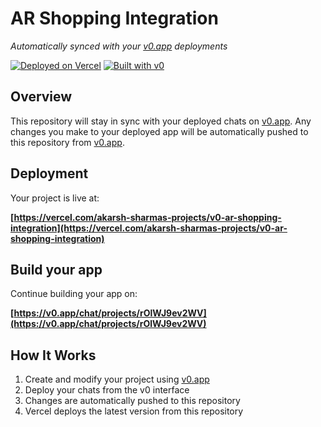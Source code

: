 # AR Shopping Integration

*Automatically synced with your [v0.app](https://v0.app) deployments*

[![Deployed on Vercel](https://img.shields.io/badge/Deployed%20on-Vercel-black?style=for-the-badge&logo=vercel)](https://vercel.com/akarsh-sharmas-projects/v0-ar-shopping-integration)
[![Built with v0](https://img.shields.io/badge/Built%20with-v0.app-black?style=for-the-badge)](https://v0.app/chat/projects/rOlWJ9ev2WV)

## Overview

This repository will stay in sync with your deployed chats on [v0.app](https://v0.app).
Any changes you make to your deployed app will be automatically pushed to this repository from [v0.app](https://v0.app).

## Deployment

Your project is live at:

**[https://vercel.com/akarsh-sharmas-projects/v0-ar-shopping-integration](https://vercel.com/akarsh-sharmas-projects/v0-ar-shopping-integration)**

## Build your app

Continue building your app on:

**[https://v0.app/chat/projects/rOlWJ9ev2WV](https://v0.app/chat/projects/rOlWJ9ev2WV)**

## How It Works

1. Create and modify your project using [v0.app](https://v0.app)
2. Deploy your chats from the v0 interface
3. Changes are automatically pushed to this repository
4. Vercel deploys the latest version from this repository